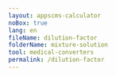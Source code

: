 ```yaml
---
layout: appscms-calculator
noBox: true
lang: en
fileName: dilution-factor
folderName: mixture-solution
tool: medical-converters
permalink: /dilution-factor
---
```

